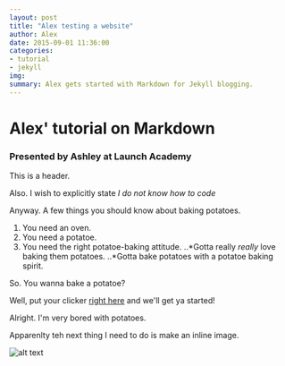 ```yaml
---
layout: post
title: "Alex testing a website"
author: Alex
date: 2015-09-01 11:36:00
categories:
- tutorial
- jekyll
img:
summary: Alex gets started with Markdown for Jekyll blogging.
---
```


# Alex' tutorial on Markdown

### Presented by Ashley at Launch Academy 

This is a header. 

Also. I wish to explicitly state *I do not know how to code*

Anyway. A few things you should know about baking potatoes.

1. You need an oven.
2. You need a potatoe. 
3. You need the right potatoe-baking attitude.
..*Gotta really *really* love baking them potatoes.
..*Gotta bake potatoes with a potatoe baking spirit. 

So. You wanna bake a potatoe?

Well, put your clicker [right here](https://www.youtube.com/watch?v=d9SHmG3wGqc) and we'll get ya started! 


Alright. I'm very bored with potatoes. 


Apparenlty teh next thing I need to do is make an inline image. 

![alt text](http://www.trier-info.de/tl_files/images/freizeit/inlineskating/inlineskating_03.jpg)



